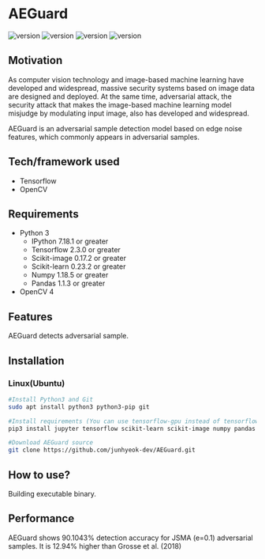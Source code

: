 # AEGuard

![version](https://img.shields.io/badge/version-1.0rc1-blue) ![version](https://img.shields.io/badge/status-rc-blue) ![version](https://img.shields.io/badge/build-passing-green) ![version](https://img.shields.io/badge/license-MIT-blue)

## Motivation

As computer vision technology and image-based machine learning have developed and widespread, massive security systems based on image data are designed and deployed. At the same time, adversarial attack, the security attack that makes the image-based machine learning model misjudge by modulating input image, also has developed and widespread.

AEGuard is an adversarial sample detection model based on edge noise features, which commonly appears in adversarial samples.

## Tech/framework used

* Tensorflow
* OpenCV

## Requirements

* Python 3
  * IPython 7.18.1 or greater
  * Tensorflow 2.3.0 or greater
  * Scikit-image 0.17.2 or greater
  * Scikit-learn 0.23.2 or greater
  * Numpy 1.18.5 or greater
  * Pandas 1.1.3 or greater
* OpenCV 4

## Features

AEGuard detects adversarial sample.

## Installation

### Linux(Ubuntu)

```bash
#Install Python3 and Git
sudo apt install python3 python3-pip git

#Install requirements (You can use tensorflow-gpu instead of tensorflow if you have CUDA-supported GPU)
pip3 install jupyter tensorflow scikit-learn scikit-image numpy pandas

#Download AEGuard source
git clone https://github.com/junhyeok-dev/AEGuard.git
```

## How to use?

Building executable binary.

## Performance

AEGuard shows 90.1043% detection accuracy for JSMA (e=0.1) adversarial samples. It is 12.94% higher than Grosse et al. (2018)

